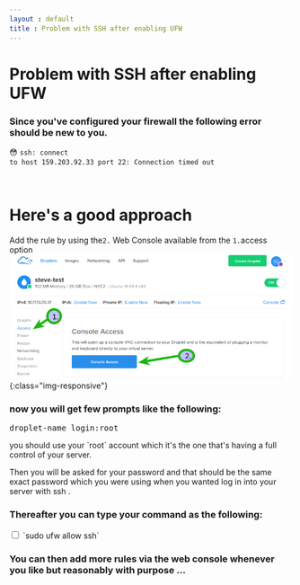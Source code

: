 ```yaml
---
layout : default
title : Problem with SSH after enabling UFW
---
```


# Problem with SSH after enabling UFW


<h3> Since you've configured your firewall the following error should be new to you.</h3>

:flushed: <code>ssh: connect to host 159.203.92.33 port 22: Connection timed out</code>

<br />

# Here's a good approach

Add the rule by using the`2.` Web Console available from the `1.`access option
![image-title-here](img/posts_Schematics/DObrowserConsole.png){:class="img-responsive"}

<h3>now you will get few prompts like the following:</h3>
<pre>droplet-name login:root</pre>
you should use your `root` account which it's the one that's having a full control of your server.

Then you will be asked for your password and that should be the same exact password which you were using when you wanted log in into your server with ssh .


<h3>Thereafter you can type your command as the following:</h3>

<input type="checkbox" class="sidebar-checkbox" id="sidebar-checkbox">
`sudo ufw allow ssh`

<h3>You can then add more rules via the web console whenever you like but reasonably with purpose ...</h3>
